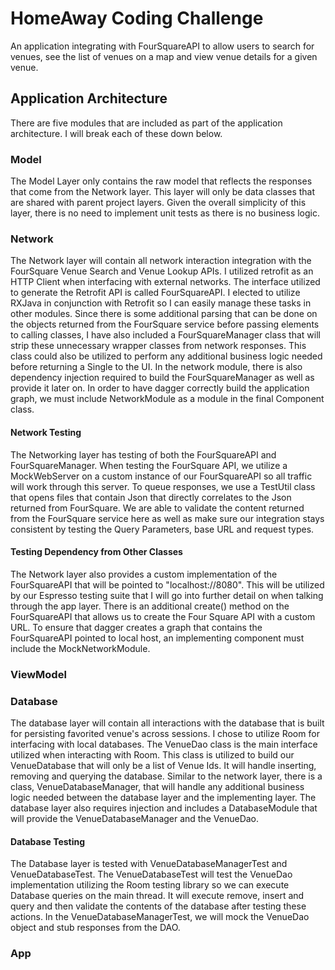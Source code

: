 # HomeAway Coding Challenge

An application integrating with FourSquareAPI to allow users to search for venues, see the list of venues on a map and
view venue details for a given venue.

## Application Architecture

There are five modules that are included as part of the application architecture. I will break each of
these down below.

### Model

The Model Layer only contains the raw model that reflects the responses that come from the Network layer. This layer will only be data
classes that are shared with parent project layers. Given the overall simplicity of this layer, there is no need to implement unit
tests as there is no business logic.

### Network

The Network layer will contain all network interaction integration with the FourSquare Venue Search and Venue Lookup APIs. I utilized
retrofit as an HTTP Client when interfacing with external networks. The interface utilized to generate the Retrofit API is called
FourSquareAPI. I elected to utilize RXJava in conjunction with Retrofit so I can easily manage these tasks in other modules.
Since there is some additional parsing that can be done on the objects returned from the FourSquare service before passing elements to
calling classes, I have also included a FourSquareManager class that will strip these unnecessary wrapper classes from network
responses. This class could also be utilized to perform any additional business logic needed before returning a Single to the UI. In the
network module, there is also dependency injection required to build the FourSquareManager as well as provide it later on. In order to
have dagger correctly build the application graph, we must include NetworkModule as a module in the final Component class.

#### Network Testing

The Networking layer has testing of both the FourSquareAPI and FourSquareManager. When testing the FourSquare API, we utilize a MockWebServer
on a custom instance of our FourSquareAPI so all traffic will work through this server. To queue responses, we use a TestUtil class that
opens files that contain Json that directly correlates to the Json returned from FourSquare. We are able to validate the content returned from
the FourSquare service here as well as make sure our integration stays consistent by testing the Query Parameters, base URL and request types.

#### Testing Dependency from Other Classes

The Network layer also provides a custom implementation of the FourSquareAPI that will be pointed to "localhost://8080". This will be utilized
by our Espresso testing suite that I will go into further detail on when talking through the app layer. There is an additional create() method
on the FourSquareAPI that allows us to create the Four Square API with a custom URL. To ensure that dagger creates a graph that contains the
FourSquareAPI pointed to local host, an implementing component must include the MockNetworkModule.


### ViewModel

### Database

The database layer will contain all interactions with the database that is built for persisting favorited venue's across sessions. I chose to utilize
Room for interfacing with local databases. The VenueDao class is the main interface utilized when interacting with Room. This class is utilized to build
our VenueDatabase that will only be a list of Venue Ids. It will handle inserting, removing and querying the database. Similar to the network layer, there
is a class, VenueDatabaseManager, that will handle any additional business logic needed between the database layer and the implementing layer. The database
layer also requires injection and includes a DatabaseModule that will provide the VenueDatabaseManager and the VenueDao.

#### Database Testing

The Database layer is tested with VenueDatabaseManagerTest and VenueDatabaseTest. The VenueDatabaseTest will test the VenueDao implementation utilizing the
Room testing library so we can execute Database queries on the main thread. It will execute remove, insert and query and then validate the contents of the
database after testing these actions. In the VenueDatabaseManagerTest, we will mock the VenueDao object and stub responses from the DAO.

### App